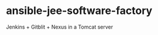 ansible-jee-software-factory
============================

Jenkins + Gitblit + Nexus in a Tomcat server

